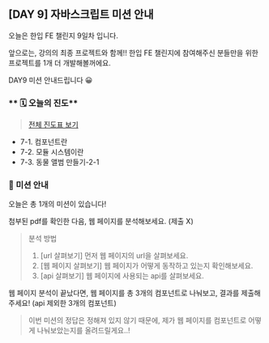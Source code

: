 ## [DAY 9] 자바스크립트 미션 안내

오늘은 한입 FE 챌린지 9일차 입니다.

앞으로는, 강의의 최종 프로젝트와 함께!! 한입 FE 챌린지에 참여해주신 분들만을 위한 프로젝트를 1개 더 개발해볼꺼에요.

DAY9 미션 안내드립니다 😀

### ** 🗓️ 오늘의 진도**

> [전체 진도표 보기](https://winterlood.notion.site/01c0f27d63084e9fa1aac5c9db76e8d8)

-   7-1. 컴포넌트란
-   7-2. 모듈 시스템이란
-   7-3. 동물 앨범 만들기-2-1

### 🎯 미션 안내

오늘은 총 1개의 미션이 있습니다!

첨부된 pdf를 확인한 다음, 웹 페이지를 분석해보세요. (제출 X)

> 분석 방법
>
> 1. [url 살펴보기] 먼저 웹 페이지의 url을 살펴보세요.
> 2. [웹 페이지 살펴보기] 웹 페이지가 어떻게 동작하고 있는지 확인해보세요.
> 3. [api 살펴보기] 웹 페이지에 사용되는 api를 살펴보세요.

웹 페이지 분석이 끝났다면, 웹 페이지를 총 3개의 컴포넌트로 나눠보고, 결과를 제출해주세요! (api 제외한 3개의 컴포넌트)

> 이번 미션의 정답은 정해져 있지 않기 때문에, 제가 웹 페이지를 컴포넌트로 어떻게 나눠보았는지를 올려드릴게요..!
